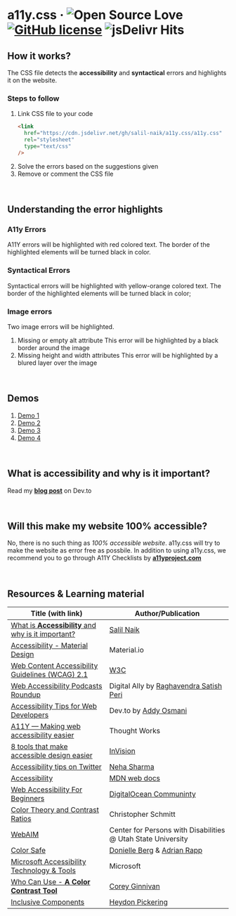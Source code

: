 # a11y.css &middot; ![Open Source Love](https://badges.frapsoft.com/os/v2/open-source.svg?v=103) [![GitHub license](https://img.shields.io/badge/license-MIT-blue.svg)](LICENSE) ![jsDelivr Hits](images/jsDelivr-new.svg)

## How it works?

The CSS file detects the <b>accessibility</b> and <b>syntactical</b> errors and highlights it on the website.

### Steps to follow

1. Link CSS file to your code
   ```html
   <link
     href="https://cdn.jsdelivr.net/gh/salil-naik/a11y.css/a11y.css"
     rel="stylesheet"
     type="text/css"
   />
   ```
2. Solve the errors based on the suggestions given
3. Remove or comment the CSS file

<br>

## Understanding the error highlights

### A11y Errors

A11Y errors will be highlighted with red colored text. The border of the highlighted elements will be turned black in color.

### Syntactical Errors

Syntactical errors will be highlighted with yellow-orange colored text. The border of the highlighted elements will be turned black in color;

### Image errors

Two image errors will be highlighted.

1. Missing or empty alt attribute
   This error will be highlighted by a black border around the image
2. Missing height and width attributes
   This error will be highlighted by a blured layer over the image

<br />

## Demos

1. [Demo 1](https://salil-naik.github.io/a11y-demo/demo-1/index.html)
1. [Demo 2](https://salil-naik.github.io/a11y-demo/demo-2/index.html)
1. [Demo 3](https://salil-naik.github.io/a11y-demo/demo-3/index.html)
1. [Demo 4](https://livio30.github.io/)

<br />

## What is <b>accessibility</b> and why is it important?

Read my **[blog post](https://dev.to/salilnaik/what-is-web-a11y-and-why-is-it-important-4fic)** on Dev.to

<br />

## Will this make my website 100% accessible?

No, there is no such thing as <i>100% accessible website</i>. a11y.css will try to make the website as error free as possbile. In addition to using a11y.css, we recommend you to go through A11Y Checklists by <a href="https://www.a11yproject.com/checklist/"><b>a11yproject.com</b></a>

<br />

## Resources & Learning material

| Title (with link)                                                                                                            | Author/Publication                                                                         |
| ---------------------------------------------------------------------------------------------------------------------------- | ------------------------------------------------------------------------------------------ |
| [What is **Accessibility** and why is it important?](https://dev.to/salilnaik/what-is-web-a11y-and-why-is-it-important-4fic) | [Salil Naik](https://twitter.com/__salil_naik__)                                           |
| [Accessibility - Material Design](https://material.io/design/usability/accessibility.html)                                   | Material.io                                                                                |
| [Web Content Accessibility Guidelines (WCAG) 2.1](https://www.w3.org/TR/WCAG21/)                                             | [W3C](https://www.w3.org/)                                                                 |
| [Web Accessibility Podcasts Roundup](https://www.digitala11y.com/web-accessibility-podcasts-rountup/)                        | Digital Ally by [Raghavendra Satish Peri](https://www.digitala11y.com/author/digitala11y/) |
| [Accessibility Tips for Web Developers](https://dev.to/addyosmani/accessibility-tips-for-web-developers-4cn0)                | Dev.to by [Addy Osmani](https://dev.to/addyosmani)                                         |
| [A11Y — Making web accessibility easier](https://www.thoughtworks.com/podcasts/a11y)                                         | Thought Works                                                                              |
| [8 tools that make accessible design easier](https://www.invisionapp.com/inside-design/accessibility-tools/)                 | [InVision](https://www.invisionapp.com/)                                                   |
| [Accessibility tips on Twitter](https://twitter.com/a11ytips1)                                                               | [Neha Sharma](https://twitter.com/hellonehha)                                              |
| [Accessibility](https://developer.mozilla.org/en-US/docs/Learn/Accessibility)                                                | [MDN web docs](https://developer.mozilla.org/en-US/docs/Learn/Accessibility)               |
| [Web Accessibility For Beginners](https://www.digitalocean.com/community/tutorials/web-accessibility-for-beginners)          | [DigitalOcean Communinty](https://www.digitalocean.com/community)                          |
| [Color Theory and Contrast Ratios](https://www.24a11y.com/2019/color-theory-and-contrast-ratios/)                            | Christopher Schmitt                                                                        |
| [WebAIM](https://webaim.org/)                                                                                                | Center for Persons with Disabilities @ Utah State University                               |
| [Color Safe](http://colorsafe.co/)                                                                                           | [Donielle Berg](http://donielleberg.com/) & [Adrian Rapp](http://adrianrapp.com/)          |
| [Microsoft Accessibility Technology & Tools](https://www.microsoft.com/en-us/accessibility)                                  | Microsoft                                                                                  |
| [Who Can Use - **A Color Contrast Tool**](https://whocanuse.com/)                                                            | [Corey Ginnivan](https://corey.ginnivan.net/)                                              |
[Inclusive Components](https://inclusive-components.design/)                                                            | [ Heydon Pickering](https://heydonworks.com/)                                              |

